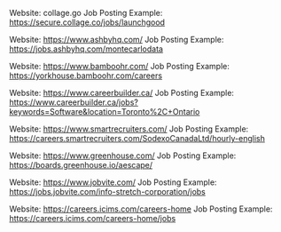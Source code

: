 Website: collage.go
Job Posting Example: https://secure.collage.co/jobs/launchgood

Website: https://www.ashbyhq.com/
Job Posting Example: https://jobs.ashbyhq.com/montecarlodata

Website: https://www.bamboohr.com/
Job Posting Example: https://yorkhouse.bamboohr.com/careers

Website: https://www.careerbuilder.ca/
Job Posting Example: https://www.careerbuilder.ca/jobs?keywords=Software&location=Toronto%2C+Ontario

Website: https://www.smartrecruiters.com/
Job Posting Example: https://careers.smartrecruiters.com/SodexoCanadaLtd/hourly-english

Website: https://www.greenhouse.com/
Job Posting Example: https://boards.greenhouse.io/aescape/

Website: https://www.jobvite.com/
Job Posting Example: https://jobs.jobvite.com/info-stretch-corporation/jobs

Website: https://careers.icims.com/careers-home
Job Posting Example: https://careers.icims.com/careers-home/jobs
